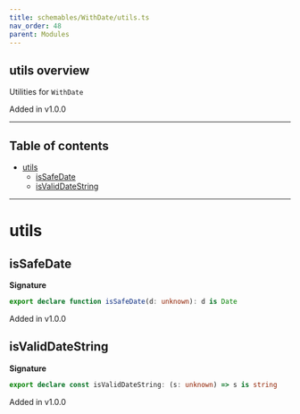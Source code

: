 ```yaml
---
title: schemables/WithDate/utils.ts
nav_order: 48
parent: Modules
---
```


## utils overview

Utilities for `WithDate`

Added in v1.0.0

---

<h2 class="text-delta">Table of contents</h2>

- [utils](#utils)
  - [isSafeDate](#issafedate)
  - [isValidDateString](#isvaliddatestring)

---

# utils

## isSafeDate

**Signature**

```ts
export declare function isSafeDate(d: unknown): d is Date
```

Added in v1.0.0

## isValidDateString

**Signature**

```ts
export declare const isValidDateString: (s: unknown) => s is string
```

Added in v1.0.0
